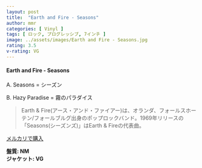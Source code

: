 ```yaml
---
layout: post
title:  "Earth and Fire - Seasons"
author: mmr
categories: [ Vinyl ]
tags: [ ロック, プログレッシブ, 7インチ ]
image: ../assets/images/Earth and Fire - Seasons.jpg
rating: 3.5
v-rating: VG
---
```


#### Earth and Fire - Seasons

A. Seasons = シーズン

B. Hazy Paradise = 霧のパラダイス

> Earth & Fire(アース・アンド・ファイアー)は、オランダ、フォールスホーテン/フォールブルグ出身のポップロックバンド。1969年リリースの「Seasons(シーズンズ)」はEarth & Fireの代表曲。

[メルカリで購入](https://jp.mercari.com/item/m85479592073)

<div class="mt-4 mb-4 d-flex align-items-center">
<strong class="mr-1">盤質: NM</strong>
</div>
<div class="mt-4 mb-4 d-flex align-items-center">
<strong class="mr-1">ジャケット: VG</strong>
</div>
